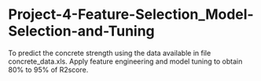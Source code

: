 # Project-4-Feature-Selection_Model-Selection-and-Tuning
To predict the concrete strength using the data available in file concrete_data.xls. Apply feature engineering and model tuning to obtain 80% to 95% of R2score.
